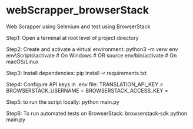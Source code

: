 # webScrapper_browserStack
Web Scrapper using Selenium and test using BrowserStack


Step1: Open a terminal at root level of project directory

Step2: Create and activate a virtual environment:
        python3 -m venv env
        env\Scripts\activate  # On Windows
        # OR
        source env/bin/activate  # On macOS/Linux

Step3: Install dependencies:
        pip install -r requirements.txt

Step4: Configure API keys in .env file:
        TRANSLATION_API_KEY = 
        BROWSERSTACK_USERNAME = 
        BROWSERSTACK_ACCESS_KEY = 

Step5: to run the script locally:
        python main.py

Step6: To run automated tests on BrowserStack:
        browserstack-sdk python main.py
